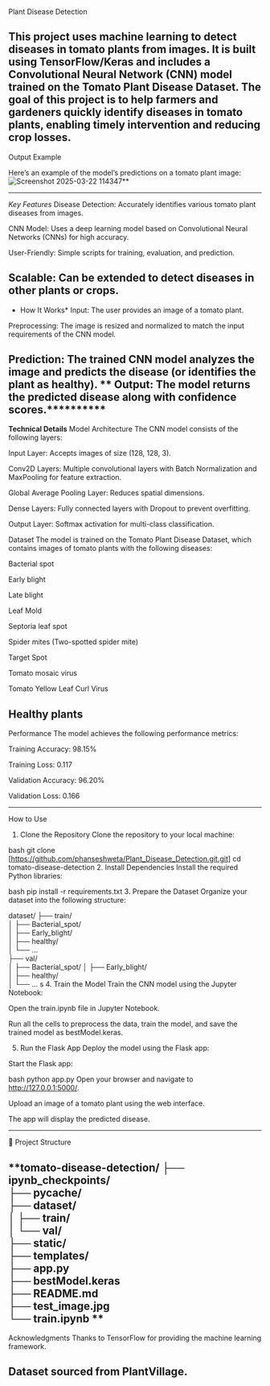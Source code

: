  Plant Disease Detection
 
**This project uses machine learning to detect diseases in tomato plants from images. It is built using TensorFlow/Keras and includes a Convolutional Neural Network (CNN) model trained on the Tomato Plant Disease Dataset. The goal of this project is to help farmers and gardeners quickly identify diseases in tomato plants, enabling timely intervention and reducing crop losses.**
--------------------------------------------------------------------------------------------
Output Example

Here’s an example of the model’s predictions on a tomato plant image:
![Screenshot 2025-03-22 114347](https://github.com/user-attachments/assets/9614fb1e-6a9e-4e2d-9a75-2be25da689c1)**

--------------------------------------------------------------------------------------------
*Key Features*
Disease Detection: Accurately identifies various tomato plant diseases from images.

CNN Model: Uses a deep learning model based on Convolutional Neural Networks (CNNs) for high accuracy.

User-Friendly: Simple scripts for training, evaluation, and prediction.

Scalable: Can be extended to detect diseases in other plants or crops.
--------------------------------------------------------------------------------------------

* How It Works*
Input: The user provides an image of a tomato plant.

Preprocessing: The image is resized and normalized to match the input requirements of the CNN model.

Prediction: The trained CNN model analyzes the image and predicts the disease (or identifies the plant as healthy).
**
Output: The model returns the predicted disease along with confidence scores.**********
--------------------------------------------------------------------------------------------

**Technical Details**
Model Architecture
The CNN model consists of the following layers:

Input Layer: Accepts images of size (128, 128, 3).

Conv2D Layers: Multiple convolutional layers with Batch Normalization and MaxPooling for feature extraction.

Global Average Pooling Layer: Reduces spatial dimensions.

Dense Layers: Fully connected layers with Dropout to prevent overfitting.

Output Layer: Softmax activation for multi-class classification.

Dataset
The model is trained on the Tomato Plant Disease Dataset, which contains images of tomato plants with the following diseases:

Bacterial spot

Early blight

Late blight

Leaf Mold

Septoria leaf spot

Spider mites (Two-spotted spider mite)

Target Spot

Tomato mosaic virus

Tomato Yellow Leaf Curl Virus

Healthy plants
----------------------------------------------------------------------------------------
Performance
The model achieves the following performance metrics:

Training Accuracy: 98.15%

Training Loss: 0.117

Validation Accuracy: 96.20%

Validation Loss: 0.166

----------------------------------------------------------------------------------------
How to Use
1. Clone the Repository
Clone the repository to your local machine:

bash
git clone [https://github.com/phanseshweta/Plant_Disease_Detection.git.git]
cd tomato-disease-detection
2. Install Dependencies
Install the required Python libraries:

bash
pip install -r requirements.txt
3. Prepare the Dataset
Organize your dataset into the following structure:


dataset/
├── train/                
│   ├── Bacterial_spot/  
│   ├── Early_blight/    
│   ├── healthy/         
│   └── ...             
├── val/                  
│   ├── Bacterial_spot/ 
│   ├── Early_blight/     
│   ├── healthy/          
│   └── ...               s
4. Train the Model
Train the CNN model using the Jupyter Notebook:

Open the train.ipynb file in Jupyter Notebook.

Run all the cells to preprocess the data, train the model, and save the trained model as bestModel.keras.

5. Run the Flask App
Deploy the model using the Flask app:

Start the Flask app:

bash
python app.py
Open your browser and navigate to http://127.0.0.1:5000/.

Upload an image of a tomato plant using the web interface.

The app will display the predicted disease.

-------------------------------------------------------------------------------------------
📂 Project Structure

**tomato-disease-detection/
├── ipynb_checkpoints/        
├── __pycache__/            
├── dataset/             
│   ├── train/          
│   └── val/                 
├── static/                  
├── templates/              
├── app.py                   
├── bestModel.keras          
├── README.md               
├── test_image.jpg        
└── train.ipynb  **            
-------------------------------------------------------------------------------------

 Acknowledgments
Thanks to TensorFlow for providing the machine learning framework.

Dataset sourced from PlantVillage.
--------------------------------------------------------------------------------------


